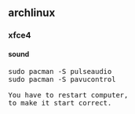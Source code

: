 ## archlinux
### xfce4
#### sound

<pre>
sudo pacman -S pulseaudio
sudo pacman -S pavucontrol

You have to restart computer,
to make it start correct.

</pre>

